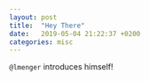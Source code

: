 ```yaml
---
layout: post
title:  "Hey There"
date:   2019-05-04 21:22:37 +0200
categories: misc
---
```


`@lmenger` introduces himself!
